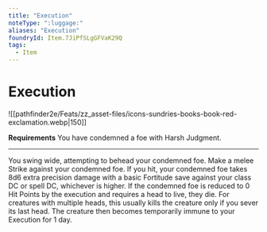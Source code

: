 ```yaml
---
title: "Execution"
noteType: ":luggage:"
aliases: "Execution"
foundryId: Item.7JiPfSLgGFVaK29Q
tags:
  - Item
---
```


# Execution
![[pathfinder2e/Feats/zz_asset-files/icons-sundries-books-book-red-exclamation.webp|150]]

**Requirements** You have condemned a foe with Harsh Judgment.

* * *

You swing wide, attempting to behead your condemned foe. Make a melee Strike against your condemned foe. If you hit, your condemned foe takes 8d6 extra precision damage with a basic Fortitude save against your class DC or spell DC, whichever is higher. If the condemned foe is reduced to 0 Hit Points by the execution and requires a head to live, they die. For creatures with multiple heads, this usually kills the creature only if you sever its last head. The creature then becomes temporarily immune to your Execution for 1 day.

